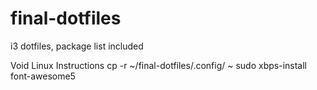 # final-dotfiles
i3 dotfiles, package list included

Void Linux Instructions
cp -r ~/final-dotfiles/.config/ ~
sudo xbps-install font-awesome5
